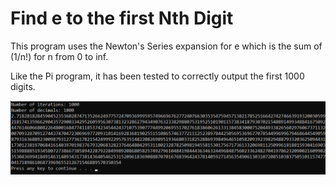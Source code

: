 # Find e to the first Nth Digit

This program uses the Newton's Series expansion for e which is the sum of (1/n!) for n from 0 to inf. 

Like the Pi program, it has been tested to correctly output the first 1000 digits.

![pi 1000 digits](https://raw.githubusercontent.com/jbyuki/Projects/master/SOLUTIONS/Numbers/Find_e_to_the_Nth_Digit/first_1000_digits.PNG)
